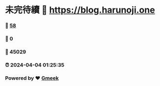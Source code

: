 # 未完待續 :link: https://blog.harunoji.one 
### :page_facing_up: [58](https://blog.harunoji.one/tag.html) 
### :speech_balloon: 0 
### :hibiscus: 45029 
### :alarm_clock: 2024-04-04 01:25:35 
### Powered by :heart: [Gmeek](https://github.com/Meekdai/Gmeek)
